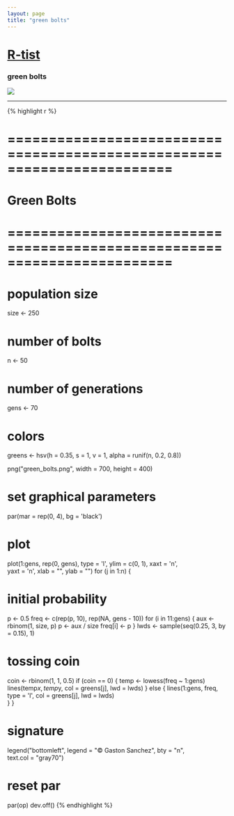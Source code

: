 ```yaml
---
layout: page
title: "green bolts"
---
```


# [R-tist](/) 

### green bolts 

![](../images/green_bolts.png) 

-----

{% highlight r %} 
# ======================================================================== 
# Green Bolts 
# ======================================================================== 
# population size 
size <- 250 
 
# number of bolts 
n <- 50 
 
# number of generations 
gens <- 70 
 
# colors 
greens <- hsv(h = 0.35, s = 1, v = 1, alpha = runif(n, 0.2, 0.8)) 
 
 
png("green_bolts.png", width = 700, height = 400) 
# set graphical parameters 
par(mar = rep(0, 4), bg = 'black') 
# plot 
plot(1:gens, rep(0, gens), type = 'l', ylim = c(0, 1), xaxt = 'n',  
     yaxt = 'n', xlab = "", ylab = "") 
for (j in 1:n) 
{ 
  # initial probability 
  p <- 0.5 
  freq <- c(rep(p, 10), rep(NA, gens - 10)) 
  for (i in 11:gens) 
  { 
    aux <- rbinom(1, size, p) 
    p <- aux / size 
    freq[i] <- p 
  } 
  lwds <- sample(seq(0.25, 3, by = 0.15), 1) 
  # tossing coin 
  coin <- rbinom(1, 1, 0.5) 
  if (coin == 0) 
  { 
    temp <- lowess(freq ~ 1:gens) 
    lines(temp$x, temp$y, col = greens[j], lwd = lwds) 
  } else { 
    lines(1:gens, freq, type = 'l', col = greens[j], lwd = lwds)           
  } 
} 
# signature 
legend("bottomleft", legend = "© Gaston Sanchez", bty = "n",  
       text.col = "gray70") 
# reset par 
par(op) 
dev.off() 
{% endhighlight %} 
